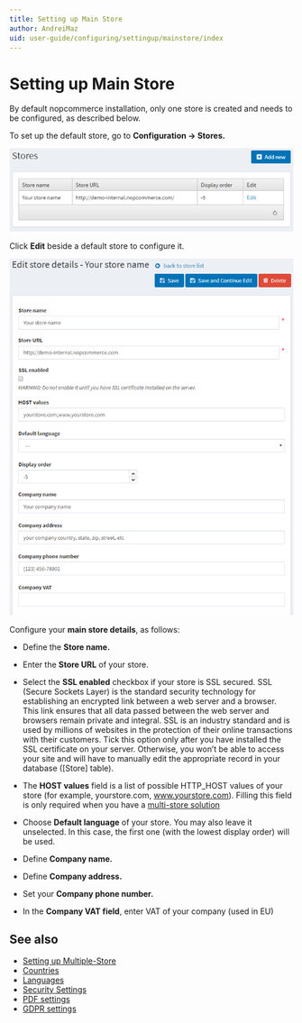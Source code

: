 ```yaml
---
title: Setting up Main Store
author: AndreiMaz
uid: user-guide/configuring/settingup/mainstore/index
---
```


# Setting up Main Store

By default nopcommerce installation, only one store is created and needs to be configured, as described below.

To set up the default store, go to **Configuration → Stores.**

![mainstore](_static/index/mainstore.png)

Click **Edit** beside a default store to configure it.

![editstore](_static/index/Store-Edit.png)

Configure your **main store details**, as follows:

* Define the **Store name.**

* Enter the **Store URL** of your store.

* Select the **SSL enabled** checkbox if your store is SSL secured. SSL (Secure Sockets Layer) is the standard security technology for establishing an encrypted link between a web server and a browser. This link ensures that all data passed between the web server and browsers remain private and integral. SSL is an industry standard and is used by millions of websites in the protection of their online transactions with their customers. Tick this option only after you have installed the SSL certificate on your server. Otherwise, you won’t be able to access your site and will have to manually edit the appropriate record in your database ([Store] table).

* The **HOST values** field is a list of possible HTTP_HOST values of your store (for example, yourstore.com, www.yourstore.com). Filling this field is only required when you have a [multi-store solution](xref:user-guide/configuring/settingup/mainstore/multiple-store)

* Choose **Default language** of your store. You may also leave it unselected. In this case, the first one (with the lowest display order) will be used.

* Define **Company name.**

* Define **Company address.**

* Set your **Company phone number.**

* In the **Company VAT field**, enter VAT of your company (used in EU)

## See also

- [Setting up Multiple-Store](xref:user-guide/configuring/settingup/mainstore/multiple-store)
- [Countries](xref:user-guide/configuring/settingup/mainstore/countries)
- [Languages](xref:user-guide/configuring/settingup/mainstore/languages)
- [Security Settings](xref:user-guide/configuring/settingup/mainstore/security-settings)
- [PDF settings](xref:user-guide/configuring/settingup/mainstore/pdf-settings)
- [GDPR settings](xref:user-guide/configuring/settingup/mainstore/gdpr-settings)
